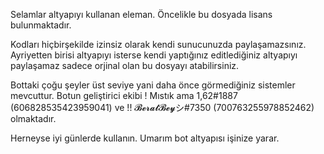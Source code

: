 Selamlar altyapıyı kullanan eleman.
Öncelikle bu dosyada lisans bulunmaktadır.

Kodları hiçbirşekilde izinsiz olarak kendi sunucunuzda paylaşamazsınız.
Ayriyetten birisi altyapıyı isterse kendi yaptığınız editlediğiniz altyapıyı paylaşamaz sadece orjinal olan bu dosyayı atabilirsiniz.

Bottaki çoğu şeyler üst seviye yani daha önce görmediğiniz sistemler mevcuttur.
Botun geliştirici ekibi ! Mıstık ama 1,62#1887 (606828535423959041) ve !! 𝓑𝓮𝓻𝓪𝓽𝓑𝓮𝔂シ#7350 (700763255978852462) olmaktadır.

Herneyse iyi günlerde kullanın.
Umarım bot altyapısı işinize yarar.
